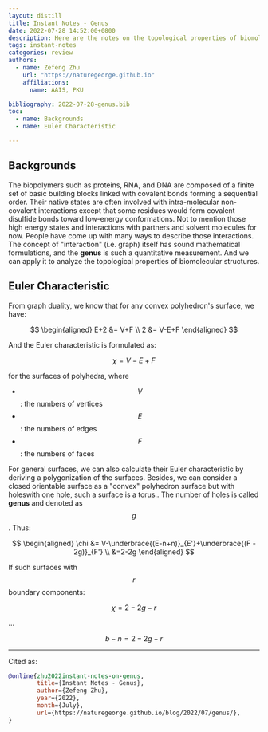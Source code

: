 ```yaml
---
layout: distill
title: Instant Notes - Genus
date: 2022-07-28 14:52:00+0800
description: Here are the notes on the topological properties of biomolecular structure.
tags: instant-notes
categories: review
authors:
  - name: Zefeng Zhu
    url: "https://naturegeorge.github.io"
    affiliations:
      name: AAIS, PKU

bibliography: 2022-07-28-genus.bib
toc:
  - name: Backgrounds
  - name: Euler Characteristic

---
```


## Backgrounds

The biopolymers such as proteins, RNA, and DNA are composed of a finite set of basic building blocks linked with covalent bonds forming a sequential order. Their native states are often involved with intra-molecular non-covalent interactions <d-footnote>except that some residues would form covalent disulfide bonds </d-footnote>toward low-energy conformations. <d-footnote>Not to mention those high energy states and interactions with partners and solvent molecules for now. </d-footnote>People have come up with many ways to describe those interactions. The concept of "interaction" (i.e. graph) itself has sound mathematical formulations, and the **genus** is such a quantitative measurement. And we can apply it to analyze the topological properties of biomolecular structures.

## Euler Characteristic

From graph duality, we know that for any convex polyhedron's surface, we have:

$$
\begin{aligned}
  E+2 &= V+F \\
  2 &= V-E+F
\end{aligned}
$$

And the Euler characteristic is formulated as:

$$
\chi= V-E+F
$$

for the surfaces of polyhedra, where

* $$V$$: the numbers of vertices
* $$E$$: the numbers of edges
* $$F$$: the numbers of faces

For general surfaces, we can also calculate their Euler characteristic by deriving a polygonization of the surfaces.
Besides, we can consider a closed orientable surface as a "convex" polyhedron surface but with holes<d-footnote>with one hole, such a surface is a torus.</d-footnote>. The number of holes is called **genus** and denoted as $$g$$. Thus:

$$
\begin{aligned}
  \chi &= V-\underbrace{(E-n+n)}_{E'}+\underbrace{(F - 2g)}_{F'} \\
  &=2-2g
\end{aligned}
$$

If such surfaces with $$r$$ boundary components:

$$
\chi = 2-2g-r
$$

...

$$
b − n = 2 − 2g − r
$$

<d-cite key="Zajac2018"></d-cite><d-cite key="Rubach2019"></d-cite>

***

Cited as:

```bibtex
@online{zhu2022instant-notes-on-genus,
        title={Instant Notes - Genus},
        author={Zefeng Zhu},
        year={2022},
        month={July},
        url={https://naturegeorge.github.io/blog/2022/07/genus/},
}
```

